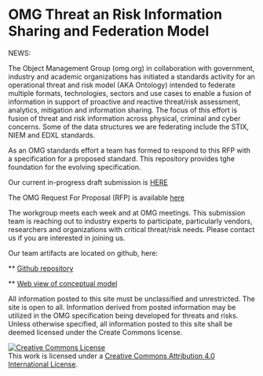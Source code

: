 OMG Threat an Risk Information Sharing and Federation Model
======

NEWS: 


The Object Management Group (omg.org) in collaboration with government, industry and academic organizations has initiated a standards activity for an operational threat and risk model (AKA Ontology) intended to federate multiple formats, technologies, sectors and use cases to enable a fusion of information in support of proactive and reactive threat/risk assessment, analytics, mitigation and information sharing. The focus of this effort is fusion of threat and risk information across physical, criminal and cyber concerns. Some of the data structures we are federating include the STIX, NIEM and EDXL standards.

As an OMG standards effort a team has formed to respond to this RFP with a specification for a proposed standard. This repository provides tghe foundation for the evolving specification.

Our current in-progress draft submission is <a href=
"https://github.com/omg-threat-modeling/phase1/blob/master/Submission/Draft%20Operational%20Threat%20Risk%20Submission.doc">HERE</a>


The OMG Request For Proposal (RFP) is available <a href="http://www.omg.org/cgi-bin/doc.cgi?sysa/2014-6-17">here</a>


The workgroup meets each week and at OMG meetings. This submission team is reaching out to industry experts to participate, particularly vendors, researchers and organizations with critical threat/risk needs. Please contact us if you are interested in joining us.

Our team artifacts are located on github, here:<p/>
  ** <a href="https://github.com/omg-threat-modeling/phase1/">Github repository</a><p/>
  ** <a href="http://www.niem-uml.org/specs/threat/RiskThreatConceptualModel.html">Web view of conceptual model</a>
  <p/>
  
All information posted to this site must be unclassified and unrestricted. The site is open to all. Information derived from posted information may be utilized in the OMG specification being developed for threats and risks. Unless otherwise specified, all information posted to this site shall be deemed licensed under the Create Commons license.

<a rel="license" href="http://creativecommons.org/licenses/by/4.0/"><img alt="Creative Commons License" style="border-width:0" src="http://i.creativecommons.org/l/by/4.0/88x31.png" /></a><br />This work is licensed under a <a rel="license" href="http://creativecommons.org/licenses/by/4.0/">Creative Commons Attribution 4.0 International License</a>.

